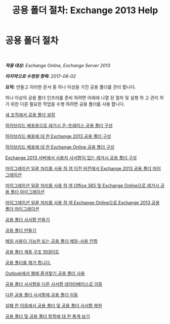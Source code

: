 ﻿---
title: '공용 폴더 절차: Exchange 2013 Help'
TOCTitle: 공용 폴더 절차
ms:assetid: afa54c8e-f3ab-4f5f-85ad-fb2a905ecfa9
ms:mtpsurl: https://technet.microsoft.com/ko-kr/library/JJ657481(v=EXCHG.150)
ms:contentKeyID: 50483871
ms.date: 05/22/2018
mtps_version: v=EXCHG.150
ms.translationtype: MT
---

# 공용 폴더 절차

 

_**적용 대상:** Exchange Online, Exchange Server 2013_

_**마지막으로 수정된 항목:** 2017-08-02_

**요약:**  만들고 이러한 문서 중 하나 이상을 가진 공용 폴더를 관리 합니다.

하나 이상의 공용 폴더 인프라를 준비 하려면 아래에 나열 된 절차 및 실행 하 고 관리 하기 위한 다른 필요한 작업을 수행 하려면 공용 폴더를 사용 합니다.

[새 조직에서 공용 폴더 설정](https://docs.microsoft.com/ko-kr/exchange/collaboration-exo/public-folders/set-up-public-folders)

[하이브리드 배포용으로 레거시 온-프레미스 공용 폴더 구성](https://docs.microsoft.com/ko-kr/exchange/collaboration-exo/public-folders/set-up-legacy-hybrid-public-folders)

[하이브리드 배포에 대 한 Exchange 2013 공용 폴더 구성](https://docs.microsoft.com/ko-kr/exchange/collaboration-exo/public-folders/set-up-modern-hybrid-public-folders)

[하이브리드 배포에 대 한 Exchange Online 공용 폴더 구성](https://docs.microsoft.com/ko-kr/exchange/collaboration-exo/public-folders/set-up-exo-hybrid-public-folders)

[Exchange 2013 서버에서 사용자 사서함이 있는 레거시 공용 폴더 구성](configure-legacy-public-folders-where-user-mailboxes-are-on-exchange-2013-servers-exchange-2013-help.md)

[마이그레이션 일괄 처리를 사용 하 여 이전 버전에서 Exchange 2013 공용 폴더 마이그레이션](use-batch-migration-to-migrate-public-folders-to-exchange-2013-from-previous-versions-exchange-2013-help.md)

[마이그레이션 일괄 처리를 사용 하 여 Office 365 및 Exchange Online으로 레거시 공용 폴더 마이그레이션](https://docs.microsoft.com/ko-kr/exchange/collaboration-exo/public-folders/batch-migration-of-legacy-public-folders)

[마이그레이션 일괄 처리를 사용 하 여 Exchange Online으로 Exchange 2013 공용 폴더 마이그레이션](https://docs.microsoft.com/ko-kr/exchange/collaboration-exo/public-folders/batch-migration-of-exchange-2013-public-folders)

[공용 폴더 사서함 만들기](https://docs.microsoft.com/ko-kr/exchange/collaboration-exo/public-folders/create-public-folder-mailbox)

[공용 폴더 만들기](https://docs.microsoft.com/ko-kr/exchange/collaboration-exo/public-folders/create-public-folder)

[메일 사용이 가능한 또는 공용 폴더 메일-사용 안함](https://docs.microsoft.com/ko-kr/exchange/collaboration-exo/public-folders/enable-or-disable-mail-for-public-folder)

[공용 폴더 계층 구조 업데이트](https://docs.microsoft.com/ko-kr/exchange/collaboration-exo/public-folders/update-public-folder-hierarchy)

[공용 폴더를 제거 합니다.](https://docs.microsoft.com/ko-kr/exchange/collaboration-exo/public-folders/remove-public-folder)

[Outlook에서 웹에 즐겨찾기 공용 폴더 사용](https://docs.microsoft.com/ko-kr/exchange/collaboration-exo/public-folders/use-favorite-public-folders)

[공용 폴더 사서함을 다른 사서함 데이터베이스로 이동](move-a-public-folder-mailbox-to-a-different-mailbox-database-exchange-2013-help.md)

[다른 공용 폴더 사서함에 공용 폴더 이동](move-a-public-folder-to-a-different-public-folder-mailbox-exchange-2013-help.md)

[실패 한 이동에서 공용 폴더 및 공용 폴더 사서함 복원](restore-public-folders-and-public-folder-mailboxes-from-failed-moves-exchange-2013-help.md)

[공용 폴더 및 공용 폴더 항목에 대 한 통계 보기](https://docs.microsoft.com/ko-kr/exchange/collaboration-exo/public-folders/view-public-folder-statistics)

